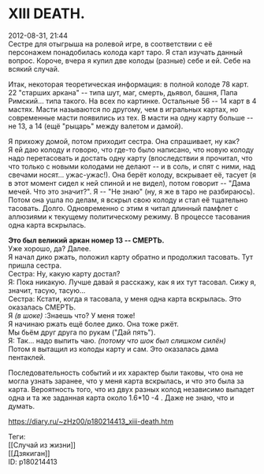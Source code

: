 XIII DEATH.
============

   
 2012-08-31, 21:44   
  Сестре для отыгрыша на ролевой игре, в соответствии с её персонажем понадобилась колода карт таро. Я стал изучать данный вопрос. Короче, вчера я купил две колоды (разные) себе и ей. Себе на всякий случай.   
   
 Итак, некоторая теоретическая информация: в полной колоде 78 карт. 22 "старших аркана" -- типа шут, маг, смерть, дьявол, башня, Папа Римский... типа такого. На всех по картинке. Остальные 56 -- 14 карт в 4 мастях. Масти называются по другому, чем в игральных картах, но современные масти появились из тех. В масти на одну карту больше -- не 13, а 14 (ещё "рыцарь" между валетом и дамой).   
   
 Я прихожу домой, потом приходит сестра. Она спрашивает, ну как?   
 Я ей даю колоду и говорю, что где-то было написано, что новую колоду надо перетасовать и достать одну карту (впоследствии я прочитал, что что только с новыми колодами не делают -- и в соль, и спят с ними, над свечами носят... ужас-ужас!). Она берёт колоду, вскрывает её, тасует (я в этот момент сидел к ней спиной и не видел), потом говорит -- "Дама мечей. Что это значит?". Я -- "Не знаю" (ну, я же в таро не разбираюсь).   
 Потом она ушла по делам, я вскрыл свою колоду и стал её тщательно тасовать. Долго. Одновременно с этим я читал длинный памфлет с аллюзиями к текущему политическому режиму. В процессе тасования одна карта вскрылась.   
   
   **Это был великий аркан номер 13 -- СМЕРТЬ.**     
 Уже хорошо, да? Далее.   
 Я начал дико ржать, положил карту обратно и продолжил тасовать. Тут пришла сестра.   
 Сестра: Ну, какую карту достал?   
 Я: Пока никакую. Лучше давай я расскажу, как я их тут тасовал. Сижу я, значит, тасую, тасую...   
 Сестра: Кстати, когда я тасовала, у меня одна карта вскрылась. Это оказалась СМЕРТЬ.   
 Я  *(в шоке)*  :Знаешь что? У меня тоже!   
 Я начинаю ржать ещё более дико. Она тоже ржёт.   
 Мы бьём друг друга по рукам ("Дай пять").   
 Я: Так... надо выпить чаю.  *(потому что шок был слишком силён)*    
 Потом я вытащил из колоды карту и сам. Это оказалась дама пентаклей.   
   
 Последовательность событий и их характер были таковы, что она не могла узнать заранее, что у меня карта вскрылась, и что это была за карта. Вероятность того, что из двух разных колод независимо выпадет одна и та же заданная карта около 1.6\*10  -4  . Даже не знаю, что и думать.   
    
 <https://diary.ru/~zHz00/p180214413_xiii-death.htm>   
   
 Теги:   
 [[Случай из жизни]]   
 [[Дзякиган]]   
 ID: p180214413